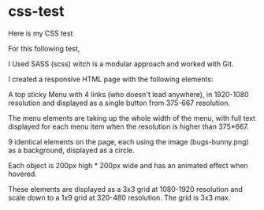 # css-test
Here is my CSS test


For this following test,

I Used SASS (scss) witch is a modular approach and worked with Git.

I created a responsive HTML page with the following elements:


A top sticky Menu with 4 links (who doesn't lead anywhere), in 1920-1080 resolution and displayed as a single button from 375-667 resolution.

The menu elements are taking up the whole width of the menu, with full text displayed for each menu item when the resolution is higher than 375*667.

9 identical elements on the page, each using the image (bugs-bunny.png) as a background, displayed as a circle.

Each object is 200px high * 200px wide and has an animated effect when hovered.

These elements are displayed as a 3x3 grid at 1080-1920 resolution and scale down to a 1x9 grid at 320-480 resolution. The grid is 3x3 max.



